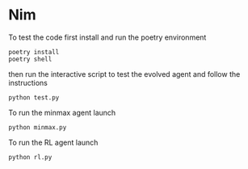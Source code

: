 Nim
===

To test the code first install and run the poetry environment

``` 
poetry install
poetry shell
```

then run the interactive script to test the evolved agent and follow the instructions

```
python test.py
```

To run the minmax agent launch

```
python minmax.py
```

To run the RL agent launch

```
python rl.py
```
